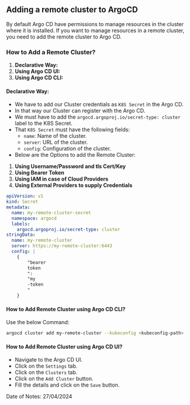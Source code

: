 ## Adding a remote cluster to ArgoCD

By default Argo CD have permissions to manage resources in the cluster where it is installed. If you want to manage resources in a remote cluster, you need to add the remote cluster to Argo CD.

### How to Add a Remote Cluster?

1. **Declarative Way:**
2. **Using Argo CD UI:**
3. **Using Argo CD CLI:**

#### Declarative Way:

- We have to add our Cluster credentials as `K8S Secret` in the Argo CD.
- In that way our Cluster can register with the Argo CD.
- We must have to add the `argocd.argoproj.io/secret-type: cluster` label to the K8S Secret.
- That `K8S Secret` must have the following fields:
  - `name`: Name of the cluster.
  - `server`: URL of the cluster.
  - `config`: Configuration of the cluster.
- Below are the Options to add the Remote Cluster:

1. **Using Username/Password and tls Cert/Key**
2. **Using Bearer Token**
3. **Using IAM in case of Cloud Providers**
4. **Using External Providers to supply Credentials**

```yaml
apiVersion: v1
kind: Secret
metadata:
  name: my-remote-cluster-secret
  namespace: argocd
  labels:
    argocd.argoproj.io/secret-type: cluster
stringData:
  name: my-remote-cluster
  server: https://my-remote-cluster:6443
  config: |
    {
        "bearer
        token
        ":
        "my
        -token
        "
    }
```

#### How to Add Remote Cluster using Argo CD CLI?

Use the below Command:

```bash
argocd cluster add my-remote-cluster --kubeconfig <kubeconfig-path>
```

#### How to Add Remote Cluster using Argo CD UI?

- Navigate to the Argo CD UI.
- Click on the `Settings` tab.
- Click on the `Clusters` tab.
- Click on the `Add Cluster` button.
- Fill the details and click on the `Save` button.

Date of Notes: 27/04/2024